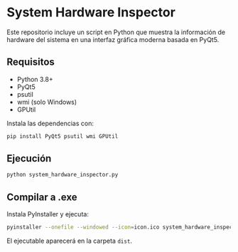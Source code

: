 # System Hardware Inspector

Este repositorio incluye un script en Python que muestra la información de hardware del sistema en una interfaz gráfica moderna basada en PyQt5.

## Requisitos
- Python 3.8+
- PyQt5
- psutil
- wmi (solo Windows)
- GPUtil

Instala las dependencias con:
```bash
pip install PyQt5 psutil wmi GPUtil
```

## Ejecución
```bash
python system_hardware_inspector.py
```

## Compilar a .exe
Instala PyInstaller y ejecuta:
```bash
pyinstaller --onefile --windowed --icon=icon.ico system_hardware_inspector.py
```
El ejecutable aparecerá en la carpeta `dist`.
